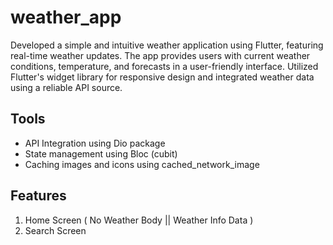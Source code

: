 # weather_app

Developed a simple and intuitive weather application using Flutter, featuring real-time weather updates. The app provides users with current weather conditions, temperature, and forecasts in a user-friendly interface. Utilized Flutter's widget library for responsive design and integrated weather data using a reliable API source.

## Tools
- API Integration using Dio package
- State management using Bloc (cubit)
- Caching images and icons using cached_network_image

## Features
1. Home Screen ( No Weather Body || Weather Info Data )
2. Search Screen
